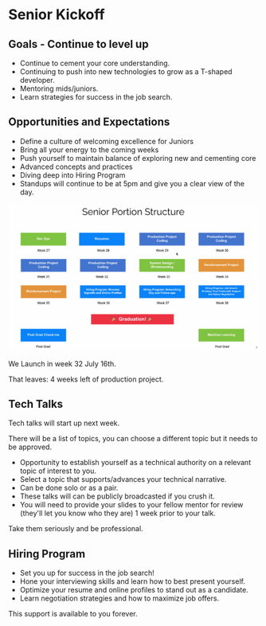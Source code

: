 # Senior Kickoff

## Goals - Continue to level up

- Continue to cement your core understanding.
- Continuing to push into new technologies to grow as a T-shaped developer.
- Mentoring mids/juniors.
- Learn strategies for success in the job search.

## Opportunities and Expectations

- Define a culture of welcoming excellence for Juniors
- Bring all your energy to the coming weeks
- Push yourself to maintain balance of exploring new and cementing core
- Advanced concepts and practices
- Diving deep into Hiring Program
- Standups will continue to be at 5pm and give you a clear view of the day.

![](2021-06-09-01-16-52.png)

We Launch in week 32 July 16th.

That leaves:  4 weeks left of production project.

## Tech Talks

Tech talks will start up next week.

There will be a list of topics, you can choose a different topic but it needs to be approved.

- Opportunity to establish yourself as a technical authority on a relevant topic of interest to you.
- Select a topic that supports/advances your technical narrative.
- Can be done solo or as a pair.
- These talks will can be publicly broadcasted if you crush it.
- You will need to provide your slides to your fellow mentor for review (they'll let you know who they are) 1 week prior to your talk.

Take them seriously and be professional.

## Hiring Program

- Set you up for success in the job search!
- Hone your interviewing skills and learn how to best present yourself.
- Optimize your resume and online profiles to stand out as a candidate.
- Learn negotiation strategies and how to maximize job offers.

This support is available to you forever.
